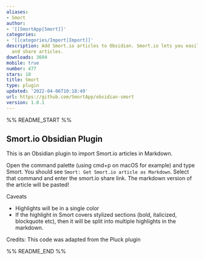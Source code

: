 ```yaml
---
aliases:
- Smort
author:
- '[[SmortApp|Smort]]'
categories:
- '[[categories/Import|Import]]'
description: Add Smort.io articles to Obsidian. Smort.io lets you easily edit, annotate
  and share articles.
downloads: 3694
mobile: true
number: 477
stars: 18
title: Smort
type: plugin
updated: '2022-04-06T10:18:49'
url: https://github.com/SmortApp/obsidian-smort
version: 1.0.1
---
```


%% README_START %%

## Smort.io Obsidian Plugin

This is an Obsidian plugin to import Smort.io articles in Markdown.

Open the command palette (using cmd+p on macOS for example) and type Smort. You should see `Smort: Get Smort.io article as Markdown`. Select that command and enter the smort.io share link. The markdown version of the article will be pasted!

Caveats

-   Highlights will be in a single color
-   If the highlight in Smort covers stylized sections (bold, italicized, blockquote etc), then it will be split into multiple highlights in the markdown.

Credits: This code was adapted from the Pluck plugin


%% README_END %%